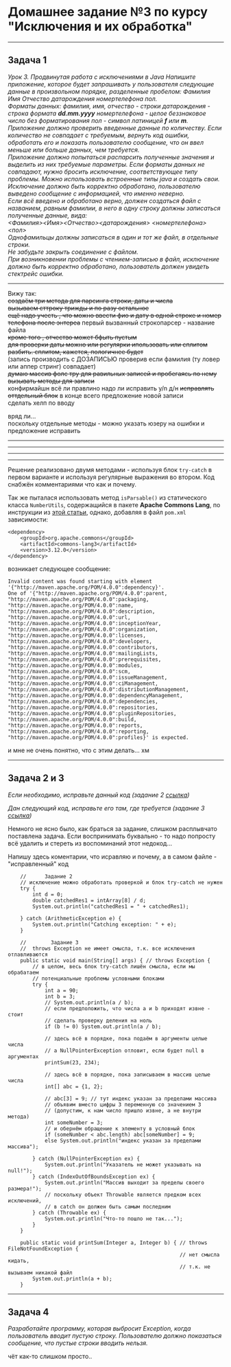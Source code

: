 # Домашнее задание №3 по курсу "Исключения и их обработка"

---
## Задача 1
*Урок 3. Продвинутая работа с исключениями в Java
Напишите приложение, которое будет запрашивать у пользователя 
следующие данные в произвольном порядке, разделенные пробелом:
Фамилия Имя Отчество датарождения номертелефона пол.  
Форматы данных:
фамилия, имя, отчество - строки
датарождения - строка формата **dd.mm.yyyy**
номертелефона - целое беззнаковое число без форматирования
пол - символ латиницей **f** или **m**.  
Приложение должно проверить введенные данные по количеству. 
Если количество не совпадает с требуемым, вернуть код ошибки, 
обработать его и показать пользователю сообщение, что он ввел 
меньше или больше данных, чем требуется.  
Приложение должно попытаться распарсить полученные значения и 
выделить из них требуемые параметры. Если форматы данных не совпадают, 
нужно бросить исключение, соответствующее типу проблемы. Можно использовать 
встроенные типы java и создать свои. Исключение должно быть корректно обработано, 
пользователю выведено сообщение с информацией, что именно неверно.  
Если всё введено и обработано верно, должен создаться файл с названием, 
равным фамилии, в него в одну строку должны записаться полученные данные, вида:  
<Фамилия><Имя><Отчество><датарождения> <номертелефона><пол>  
Однофамильцы должны записаться в один и тот же файл, в отдельные строки.  
Не забудьте закрыть соединение с файлом.  
При возникновении проблемы с чтением-записью в файл, исключение должно быть 
корректно обработано, пользователь должен увидеть стектрейс ошибки.*

---

Вижу так:  
~~создаём три метода для парсинга строки, даты и числа~~  
~~вызываем сттроку трижды и по разу остальное~~  
~~ещё надо учесть , что можно ввести фио и дату в одной строке и номер телефона после энтереа~~
первый вызванный строкопарсер - название файла  
~~кроме того , отчество может бфыть пустым~~  
~~для проверки даты можно или регулярки ипользовать или сплитом разбить. сплитом, кажется, пологичнее будет~~  
(запись производить с ДОЗАПИСЬЮ проверив если фамилия (ту ловер или аппер стринг) совпадает)  
~~думаю массив фолс тру для равильных записей и пробегаясь по нему вызывать методы для записи~~  
конфирмайшн всё ли правлино надо ли исправить y/n д/н
~~исправлять оттдельный блок~~
в конце всего предложение новой записи  
сделать хелп по вводу

вряд ли...   
поскольку отдельные методы - можно указать юзеру на ошибки и предложение исправить  

---

---

---

---



Решение реализовано двумя методами - используя блок `try-catch` в первом варианте и используя 
регулярные выражения во втором. Код снабжён комментариями что как и почему.

Так же пыталася использовать метод `isParsable()` из статического класса `NumberUtils`, содержащийся в 
пакете **Apache Commons Lang**, по инструкции из 
[этой статьи](https://www.educative.io/answers/what-is-numberutilsisparsable-in-java),
однако, добавляя в файл `pom.xml` зависимости: 
```
<dependency>
    <groupId>org.apache.commons</groupId>
    <artifactId>commons-lang3</artifactId>
    <version>3.12.0</version>
</dependency>
```
возникает следующее сообщение:
```
Invalid content was found starting with element '{"http://maven.apache.org/POM/4.0.0":dependency}'. 
One of '{"http://maven.apache.org/POM/4.0.0":parent, 
"http://maven.apache.org/POM/4.0.0":packaging, 
"http://maven.apache.org/POM/4.0.0":name, 
"http://maven.apache.org/POM/4.0.0":description, 
"http://maven.apache.org/POM/4.0.0":url, 
"http://maven.apache.org/POM/4.0.0":inceptionYear, 
"http://maven.apache.org/POM/4.0.0":organization, 
"http://maven.apache.org/POM/4.0.0":licenses, 
"http://maven.apache.org/POM/4.0.0":developers, 
"http://maven.apache.org/POM/4.0.0":contributors, 
"http://maven.apache.org/POM/4.0.0":mailingLists, 
"http://maven.apache.org/POM/4.0.0":prerequisites, 
"http://maven.apache.org/POM/4.0.0":modules, 
"http://maven.apache.org/POM/4.0.0":scm, 
"http://maven.apache.org/POM/4.0.0":issueManagement, 
"http://maven.apache.org/POM/4.0.0":ciManagement, 
"http://maven.apache.org/POM/4.0.0":distributionManagement, 
"http://maven.apache.org/POM/4.0.0":dependencyManagement, 
"http://maven.apache.org/POM/4.0.0":dependencies,
"http://maven.apache.org/POM/4.0.0":repositories, 
"http://maven.apache.org/POM/4.0.0":pluginRepositories,
"http://maven.apache.org/POM/4.0.0":build, 
"http://maven.apache.org/POM/4.0.0":reports, 
"http://maven.apache.org/POM/4.0.0":reporting, 
"http://maven.apache.org/POM/4.0.0":profiles}' is expected.
```
и мне не очень понятно, что с этим делать... хм

---
## Задача 2 и 3
*Если необходимо, исправьте данный код (задание 2 
[ссылка](https://docs.google.com/document/d/17EaA1lDxzD5YigQ5OAal60fOFKVoCbEJqooB9XfhT7w/edit))*

*Дан следующий код, исправьте его там, где требуется (задание 3
[ссылка](https://docs.google.com/document/d/17EaA1lDxzD5YigQ5OAal60fOFKVoCbEJqooB9XfhT7w/edit))*

Немного не ясно было, как браться за задание, слишком расплывчато поставлена задача. 
Если воспринимать буквально - то надо попросту всё удалить и стереть из воспоминаний этот недокод...    

Напишу здесь коментарии, что исравляю и почему, а в самом файле - "исправленный" код 
```
    //      Задание 2
    // исключение можно обработать проверкой и блок try-catch не нужен
    try {
        int d = 0;
        double catchedRes1 = intArray[8] / d;
        System.out.println("catchedRes1 = " + catchedRes1);

    } catch (ArithmeticException e) {
        System.out.println("Catching exception: " + e);
    }
```
```
    //        Задание 3
    //  throws Exception не имеет смысла, т.к. все исключения отлавливаются
    public static void main(String[] args) { // throws Exception {
        // в целом, весь блок try-catch лишён смысла, если мы обрабатаем
        // потенциальные проблемы условными блоками
        try {
            int a = 90;
            int b = 3;
            // System.out.println(a / b);
            // если предположить, что числа a и b приходят извне - стоит
            // сделать проверку деления на ноль
            if (b != 0) System.out.println(a / b);

            // здесь всё в порядке, пока подаём в аргументы целые числа
            // a NullPointerException отловит, если будет null в аргументах
            printSum(23, 234);

            // здесь всё в порядке, пока записываем в массив целые числа
            int[] abc = {1, 2};

            // abc[3] = 9; // тут индекс указан за пределами массива
            // объявим вместо цифры 3 переменную со значением 3
            // (допустим, к нам число пришло извне, а не внутри метода)
            int someNumber = 3;
            // и обернём обращение к элементу в условный блок
            if (someNumber < abc.length) abc[someNumber] = 9;
            else System.out.println("индекс указан за пределами массива");

        } catch (NullPointerException ex) {
            System.out.println("Указатель не может указывать на null!");
        } catch (IndexOutOfBoundsException ex) {
            System.out.println("Массив выходит за пределы своего размера!");
            // поскольку объект Throwable является предком всех исключений,
            // в catch он должен быть самым последним
        } catch (Throwable ex) {
            System.out.println("Что-то пошло не так...");
        }
    }

    public static void printSum(Integer a, Integer b) { // throws FileNotFoundException {
                                                        // нет смысла кидать,
                                                        // т.к. не вызываем никакой файл 
        System.out.println(a + b);
    }
```

---
## Задача 4
*Разработайте программу, которая выбросит Exception, когда пользователь вводит пустую строку. 
Пользователю должно показаться сообщение, что пустые строки вводить нельзя.*

чёт как-то слишком просто..